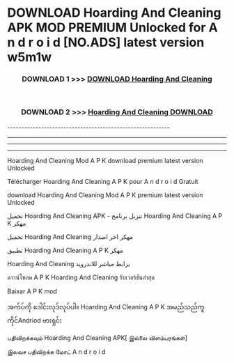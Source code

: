 # DOWNLOAD Hoarding And Cleaning  APK MOD PREMIUM Unlocked for A n d r o i d [NO.ADS] latest version w5m1w 



<div align="center">

<h3>DOWNLOAD 1 >>> <a href="https://getmod2.web.app/?judul=Hoarding And Cleaning ">DOWNLOAD Hoarding And Cleaning </a></h3><br>

<h3>DOWNLOAD 2 >>> <a href="https://getmod2.web.app/?judul=Hoarding And Cleaning ">Hoarding And Cleaning  DOWNLOAD </a></h3>

</div>
----------------------------------------------------------

----------------------------------------------------------

----------------------------------------------------------

----------------------------------------------------------

Hoarding And Cleaning  Mod A P K download premium latest version Unlocked

Télécharger Hoarding And Cleaning  A P K pour A n d r o i d Gratuit

download Hoarding And Cleaning  Mod A P K premium latest version Unlocked

تحميل Hoarding And Cleaning  APK - تنزيل برنامج Hoarding And Cleaning  A P K مهكر

تحميل Hoarding And Cleaning  مهكر اخر اصدار

تطبيق Hoarding And Cleaning  A P K مهكر

Hoarding And Cleaning  برابط مباشر للاندرويد

ดาวน์โหลด A P K Hoarding And Cleaning  รับเวอร์ชันล่าสุด

Baixar A P K mod

အက်ပ်ကို ဒေါင်းလုဒ်လုပ်ပါ။ Hoarding And Cleaning  A P K အမည်သည်ကူကိုင်Andriod ဗားရှင်း

பதிவிறக்கவும் Hoarding And Cleaning  APK[ இல்லை விளம்பரங்கள்] 
 
இலவச பதிவிறக்க மோட் A n d r o i d




